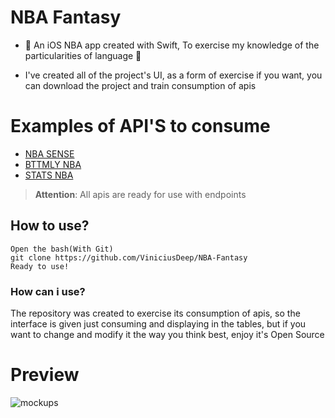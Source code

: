 # NBA Fantasy 

* 🏀 An iOS NBA app created with Swift, To exercise my knowledge of the particularities of language 🏀

* I've created all of the project's UI, as a form of exercise if you want, you can download the project and train consumption of apis

# Examples of API'S to consume
* [NBA SENSE](http://nbasense.com/nba-api/)
* [BTTMLY NBA](https://github.com/bttmly/nba)
* [STATS NBA](https://github.com/seemethere/nba_py/wiki/stats.nba.com-Endpoint-Documentation)
> **Attention**: All apis are ready for use with endpoints


## How to use?

```
Open the bash(With Git)
git clone https://github.com/ViniciusDeep/NBA-Fantasy
Ready to use!
```

### How can i use?
The repository was created to exercise its consumption of apis, so the interface is given just consuming and displaying in the tables, but if you want to change and modify it the way you think best, enjoy it's Open Source

# Preview
![mockups](https://user-images.githubusercontent.com/32227073/41478300-87d307fa-709d-11e8-803b-9194d031469e.png)

